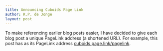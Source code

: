 ```yaml
---
title: Announcing Cuboids Page Link
author: R.P. de Jonge
layout: post
---
```


To make referencing earlier blog posts easier, I have decided to give each blog post a unique PageLink address (a shortened URL). For example, this post has as its PageLink address <a href="cuboids.page.link/pagelink">cuboids.page.link/pagelink</a>.
